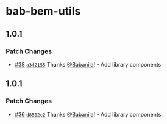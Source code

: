 # bab-bem-utils

## 1.0.1

### Patch Changes

- [#38](https://github.com/Babanila/design-system/pull/38) [`a3f2155`](https://github.com/Babanila/design-system/commit/a3f21554713b65bc0b595c07aadf7284f6eb11e0) Thanks [@Babanila](https://github.com/Babanila)! - Add library components

## 1.0.1

### Patch Changes

- [#36](https://github.com/Babanila/design-system/pull/36) [`d8502c2`](https://github.com/Babanila/design-system/commit/d8502c2b884841153b579d6b290bc6582d84583b) Thanks [@Babanila](https://github.com/Babanila)! - Add library components
